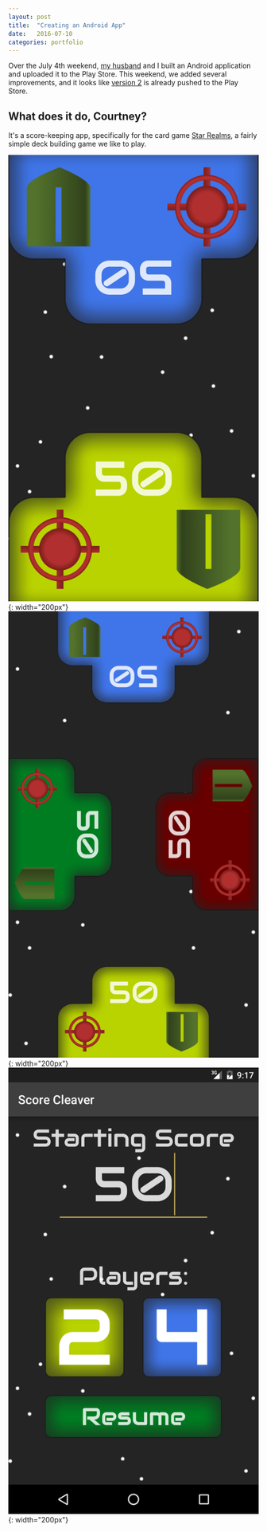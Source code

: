 ```yaml
---
layout: post
title:  "Creating an Android App"
date:   2016-07-10
categories: portfolio
---
```

Over the July 4th weekend, [my husband](http://alex.ives.mn) and I built an Android application and uploaded it to the Play Store. This weekend, we added several improvements, and it looks like [version 2](https://play.google.com/store/apps/details?id=mn.ives.scorecleaver) is already pushed to the Play Store.

## What does it do, Courtney?

It's a score-keeping app, specifically for the card game [Star Realms](http://www.starrealms.com/), a fairly simple deck building game we like to play.

![](/media/sc-2player.png){: width="200px"}
![](/media/sc-4player.png){: width="200px"}
![](/media/sc-settings.png){: width="200px"}
